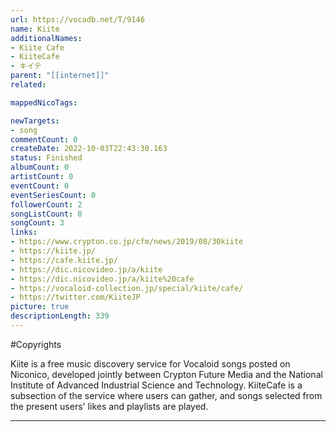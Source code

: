 ```yaml
---
url: https://vocadb.net/T/9146
name: Kiite
additionalNames: 
- Kiite Cafe
- KiiteCafe
- キイテ
parent: "[[internet]]"
related:

mappedNicoTags:

newTargets:
- song
commentCount: 0
createDate: 2022-10-03T22:43:30.163
status: Finished
albumCount: 0
artistCount: 0
eventCount: 0
eventSeriesCount: 0
followerCount: 2
songListCount: 0
songCount: 3
links: 
- https://www.crypton.co.jp/cfm/news/2019/08/30kiite
- https://kiite.jp/
- https://cafe.kiite.jp/
- https://dic.nicovideo.jp/a/kiite
- https://dic.nicovideo.jp/a/kiite%20cafe
- https://vocaloid-collection.jp/special/kiite/cafe/
- https://twitter.com/KiiteJP
picture: true
descriptionLength: 339
---
```


#Copyrights

Kiite is a free music discovery service for Vocaloid songs posted on Niconico, developed jointly between Crypton Future Media and the National Institute of Advanced Industrial Science and Technology.
KiiteCafe is a subsection of the service where users can gather, and songs selected from the present users' likes and playlists are played.

---

